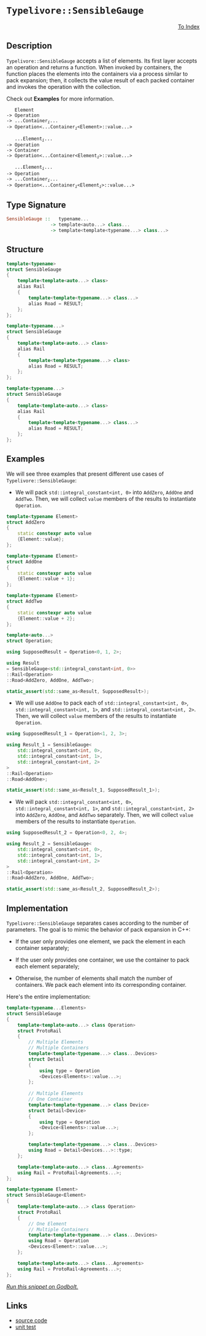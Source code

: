 <!-- Copyright 2024 Feng Mofan
SPDX-License-Identifier: Apache-2.0 -->

# `Typelivore::SensibleGauge`

<p style='text-align: right;'><a href="../../../index.md#list-modifications-6">To Index</a></p>

## Description

`Typelivore::SensibleGauge` accepts a list of elements.
Its first layer accepts an operation and returns a function.
When invoked by containers, the function places the elements into the containers via a process similar to pack expansion;
then, it collects the value result of each packed container and invokes the operation with the collection.

Check out **Examples** for more information.

<pre><code>   Element
-> Operation
-> ...Container<sub><i>i</i></sub>...
-> Operation&lt;...Container<sub><i>i</i></sub>&lt;Element&gt;::value...&gt;</code></pre>
<pre><code>   ...Element<sub><i>i</i></sub>...
-> Operation
-> Container
-> Operation&lt;...Container&lt;Element<sub><i>i</i></sub>&gt;::value...&gt;</code></pre>
<pre><code>   ...Element<sub><i>i</i></sub>...
-> Operation
-> ...Container<sub><i>i</i></sub>...
-> Operation<...Container<sub><i>i</i></sub>&lt;Element<sub><i>i</i></sub>&gt;::value...&gt;</code></pre>

## Type Signature

```Haskell
SensibleGauge ::   typename... 
                -> template<auto...> class...
                -> template<template<typename...> class...>
```

## Structure

```C++
template<typename>
struct SensibleGauge
{
    template<template<auto...> class>
    alias Rail
    {
        template<template<typename...> class...>
        alias Road = RESULT;
    };
};
```

```C++
template<typename...>
struct SensibleGauge
{
    template<template<auto...> class>
    alias Rail
    {
        template<template<typename...> class>
        alias Road = RESULT;
    };
};
```

```C++
template<typename...>
struct SensibleGauge
{
    template<template<auto...> class>
    alias Rail
    {
        template<template<typename...> class...>
        alias Road = RESULT;
    };
};
```

## Examples

We will see three examples that present different use cases of `Typelivore::SensibleGauge`:

- We will pack `std::integral_constant<int, 0>` into `AddZero`, `AddOne` and `AddTwo`.
Then, we will collect `value` members of the results to instantiate `Operation`.

```C++
template<typename Element>
struct AddZero 
{ 
    static constexpr auto value
    {Element::value}; 
};

template<typename Element>
struct AddOne
{ 
    static constexpr auto value
    {Element::value + 1}; 
};

template<typename Element>
struct AddTwo
{ 
    static constexpr auto value
    {Element::value + 2}; 
};

template<auto...>
struct Operation;

using SupposedResult = Operation<0, 1, 2>;

using Result 
= SensibleGauge<std::integral_constant<int, 0>>
::Rail<Operation>
::Road<AddZero, AddOne, AddTwo>;

static_assert(std::same_as<Result, SupposedResult>);
```

- We will use `AddOne` to pack each of `std::integral_constant<int, 0>`, `std::integral_constant<int, 1>`, and `std::integral_constant<int, 2>`.
Then, we will collect `value` members of the results to instantiate `Operation`.

```C++
using SupposedResult_1 = Operation<1, 2, 3>;

using Result_1 = SensibleGauge<
    std::integral_constant<int, 0>,
    std::integral_constant<int, 1>,
    std::integral_constant<int, 2>
>
::Rail<Operation>
::Road<AddOne>;

static_assert(std::same_as<Result_1, SupposedResult_1>);
```

- We will pack `std::integral_constant<int, 0>`, `std::integral_constant<int, 1>`, and `std::integral_constant<int, 2>` into `AddZero`, `AddOne`, and `AddTwo` separately.
Then, we will collect `value` members of the results to instantiate `Operation`.

```C++
using SupposedResult_2 = Operation<0, 2, 4>;

using Result_2 = SensibleGauge<
    std::integral_constant<int, 0>,
    std::integral_constant<int, 1>,
    std::integral_constant<int, 2>
>
::Rail<Operation>
::Road<AddZero, AddOne, AddTwo>;

static_assert(std::same_as<Result_2, SupposedResult_2>);
```

## Implementation

`Typelivore::SensibleGauge` separates cases according to the number of parameters.
The goal is to mimic the behavior of pack expansion in C++:

- If the user only provides one element, we pack the element in each container separately;

- If the user only provides one container, we use the container to pack each element separately;

- Otherwise, the number of elements shall match the number of containers.
We pack each element into its corresponding container.

Here's the entire implementation:

```C++
template<typename...Elements>
struct SensibleGauge
{
    template<template<auto...> class Operation>
    struct ProtoRail
    {
        // Multiple Elements
        // Multiple Containers
        template<template<typename...> class...Devices>
        struct Detail
        {
            using type = Operation
            <Devices<Elements>::value...>;
        };
        
        // Multiple Elements
        // One Container
        template<template<typename...> class Device>
        struct Detail<Device>
        {
            using type = Operation
            <Device<Elements>::value...>;
        };

        template<template<typename...> class...Devices>
        using Road = Detail<Devices...>::type;
    };

    template<template<auto...> class...Agreements>
    using Rail = ProtoRail<Agreements...>;
};

template<typename Element>
struct SensibleGauge<Element>
{
    template<template<auto...> class Operation>
    struct ProtoRail
    {
        // One Element
        // Multiple Containers
        template<template<typename...> class...Devices>
        using Road = Operation
        <Devices<Element>::value...>;
    };

    template<template<auto...> class...Agreements>
    using Rail = ProtoRail<Agreements...>;
};
```

[*Run this snippet on Godbolt.*](https://godbolt.org/#z:OYLghAFBqd5QCxAYwPYBMCmBRdBLAF1QCcAaPECAMzwBtMA7AQwFtMQByARg9KtQYEAysib0QXACx8BBAKoBnTAAUAHpwAMvAFYTStJg1DIApACYAQuYukl9ZATwDKjdAGFUtAK4sGIAMykrgAyeAyYAHI%2BAEaYxCCSABykAA6oCoRODB7evnppGY4CoeFRLLHxXLaY9kUMQgRMxAQ5Pn6BdpgOWQ1NBCWRMXEJyQqNza15VWN9A2UVEgCUtqhexMjsHASYLCkG2yb%2BbgQAnimMrJgAdDfY9GyCCofYJhoAgmPEXg4A1EKMGWi9AA4kwvMBMK83iYAOxWd4/RE/ba7faQo4ovZMA5HMFEG5XZ4/ZAGBQKH4AeXOxGxWWeUKRP0%2B3wIP2UxFQRAASkw6AykbD4W9GYyAPSin4AWS8tEce0wPzuO0YBCeCJFiPFUplcvoPw8gl54WIauFGuROyxOOOlrRh2OZwubAJRJJTDJBIAIpgAG54DZPfwvdUa5m/b2NPkhkWC/nmpFeDJGZGOn6HT2U6m0gRx%2BNpo7ev0B%2B1Kh6q54gEA%2BsRea43en%2BIXx2Gew5N825sUS6WyvDyxX3FWm%2BNainhfWyI1xTtIzF2jG27Hoh3nZjO%2BtB4mk8mF/3o4Nm0MEL7hzCR2j23cbenRxmx2/mxNhYAp875jNUuLZhgzjWX317iWg6PBWVY1nWhJBm2v5pjCraNlCMFzku9rIdapyrpcLqbm6Ho3FemCBge8ZPsmXKoEw6Dvj8Ea8heBYAQG2HYJWGHou2iIttB7y5mhy58faeKoMxW7ugoBJvMAxCYMqIFQdGpEvjydDUeynKoMp9FuJJ0myaqzHcdCcGGVCAkYo6a4KqWKo3h8x4sn8AJ4ECmCguCy7WYItn3oeFqoihC7%2BdaQkibh5KfjSdS2YyYasmp3J0bmPkjhKY5WcBBAwVqPa6gqBqRsaw7mmZNpBfxFlYRu2CiXhVwEURMGKT85GUdREXfjB/5FoRQF6aB1beBBDYcbB8FCrxi7oZNy4hVVNXiTcOkyWWDUKUmSl0apHIJXyRxLXpC2QS8CE8cZJ3Qu8ooAFQ3bdd2ilC103QAKtgQjPbdD2XXdP1XV9F3QmY/hhCSXhYPmbhoAwGwpOW8kAyVbGWQOfXw7FPxvOg6AAFpxKgaanRYBO%2BTMjjIMSAhjJgqgpMQPxCT8A21klcKeQQlZM5CZ1E4h3OIe8iMVWwKNlrZ6OY%2BgaW8zz0ak/6FMMFTNN0wznMsxYbMc%2BBaaWD8XBcY2xMG%2BNAvTahQvpajB7i1jz0AO6oNLxMxY0ZMK0rtP014RCM%2BB6ua2Bg060TZjG0bfM8abZWCd7wlVVC6PtVF52PRKz2EayGj828TVCF4KQFJg6BcoROptVmyduBopB6zXodQSn7xNSXChl4h/gZv8ivOSCYIQvaYzoJWYTbFJYgAPpQzMXlHCPNdZw3B6Vpp9pJ3S8PLxR6D2hLuMcjXEtpQftsO8N2dy8g49iXEBAQIPlYKJcV%2BBm4Lc6jXecF%2BkRdv7KzyLCZS6acM562zrnfOhdi6l1lOPLg5cvyVyqD8MwNd/Bn0jjndazVoEEFgdRLugJe7uXtLme%2BIAR6YDHrQSelNGgzzcHPH4C9sCkFIQQIe5DBCUJpNQqedDMqz0EDXfWQZWGy3YcPLhVCaGK34faRh9cDy2WXolI4a8cwbxAC1bee0sZSwbibOytJL7X2aHfCRIBH5sGfvaX%2BuCkGf0gXY2B/9AFvC1OnMYyCwFYMcd/KBrcYFmHgZFdeVc6410kOggGzccHj2CemRy3cXJuX7kcNhHCKHSL4YYARDChFMOeGIkmFisk8JkdPPJjCREsIyZI0e5Scn0IUd5TRK81EV3XkvLRW8d5Yz3qgY%2BktwhDPto7Ax59Xb%2BmfkoMxZCrGYBsUcZxKC/gQP8Ss1xjYODLFoJwAArLwPwHAtCkFQJwNw1hrBMlWOsBU5h/A8FIOzE5OzlgAGsQD7MkFcDQkguAwn8BofZGgzAADYwVmESMkPZHBJC8BYBIDQ1djmnPORwXgCgQDVxeVoZYcBYAwEQCAVYBAUje3IJQNAuw6BxAiJcTgqhEhgoALRgskD8YAyByZSCuGYXgRdCAkDwEPKo/BBAiDEOwKQMhBCKBUOoV5pBdBVDtjSFInAeC7IOUczQvB0UUm9uS1kqAqA/CZay9lnLuV6x%2BcEiAHgaX0Dpg8rgixeC4p2aQCASBqUpFpWQCgEA/UBpAMAKQKCaCyjiFiiA0Q9WkGiGEJoJxNW8CTcwYgJwKTRG0F0F5TzqVljHLQVNSqsDRHBG4MQtAsXcF4FgFghhgDiHLXgaS3QfSEQTdTLo3tNhPIobC05tBnI0izR4LACbjx4ERfW0gXbiDRG/t6JtRhR1GD1csKgBhgAKAAGp4EwHbT8xynniuEKIcQMqL3yrUAmlV%2Bhm0oCuZYfQzksWQGWKgWGWQ60ssHumUwlhrBmDRYu4gIru1fuqLULILgGDuE8G0PQIQwiDHKMMKoBRMgCEmH4bD6RcMMDmEMSosH809HGC0ZDUwKPdAEL0ZopHMPkZmBMWjBHbDUZYwsN1Kw1gbCWPoHVpBUX6s4Oa5lbKOVcp5Xan4EBcBCpdUDN1Hqt3LAQJgSiwwIAfISP4K4ABOfwMJJB/LMJIMFyL9lguMyJuFCKAhcCuGCrgYLEjGcSB575XB9mmbBWJhN6LMXYueVu71RKfUkqNRSoNIbnX0rYJwJoLAfQwhZUwUSyYuDGauK505gqiCQdFbKy9UqJDSFvUoe9SrdAoLVUwDV9btUcEOcFpVBq4smrNWljLWWcsvjywV35inHX%2BudTrfwZh3URdefi31qAnVxEpcG5bk3hj9cy26IweWuDVyjdsE0lB41KozSmtNibk1ZpzXmhwV2i0qhLWW05Faq01rrU8xtzbW1vfbZRrtdaiuqD7dsK7Q6E2juiOOk4k7NinJnXOp5i7l1KFXb958kWd1MD3Ye49p6rsXslde6rsg72KtOQ1p9m7gNWDfdDz9%2Bmzm/sppwAD7CgOvosGB/VEGoNM%2BWJ0BjfgICuHw6hxDvGsOpCI3UCXhHChZGl2xmolHGPUYV/RuoTH%2BjofmDL9jNHchcaNyr4TChblCf47Cjr4mzmSe24N3bw38uFcU8pkr031PzbxVpnTWB4jM9hfC0giL/D5b%2BTCALMJAWSCs%2Byqo9vQu2HC56/F0WkCkuNWtxLdKGUcDS1algCgfTkx9CNtEYwBX4BKyKvQxOr3SrJ3K2rlOdABFIE1lrWrHN25C5wQ1ZLvY/FNfTYgLBi%2Bl/L5XpcXiHUbYDdN/wc30/eqWytwNVLF/OqrMgAu48K/GfHlX3BRfqt0GO7Gs7pyLtZqu3f7Nub82PeW8WhgpaE3veANW2gtars/broI4NoA6drdpKq9rID9oQ5cLDq8DQ6w7w7TqQbI68Co4ro7CY6boLZ8C7oHpHonqrhE6yAk7N7lYU4Pqd4GC07c7vrRCC4s51B1qij3x06gbgZxClbQbM7C51AIZIYm6S7oDm6K7EZa44Z1AiHa5UZ9Ba68EyHMb65kZ6BG5yE8ZKGsYW5W7Sptb95daO4T5T5l6Myz7bDz6e4kDe6r6aakDaa6ZB5tah6IpmD5b%2BD%2BD7Igr/LIpuEwieadZoqcBhY4o2GfKSD7Imb7KJDgrGaSDGaApmZcCBCwr%2BC6r6EYq%2B5vKOb8r%2BESbpHp7LCLoZDOCSBAA%3D%3D)

## Links

- [source code](../../../../conceptrodon/typelivore/sensible_gauge.hpp)
- [unit test](../../../../tests/unit/metafunctions/typelivore/sensible_gauge.test.hpp)
